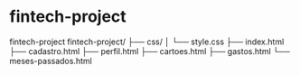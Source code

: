 # fintech-project
fintech-project
fintech-project/
├── css/
│   └── style.css
├── index.html
├── cadastro.html
├── perfil.html
├── cartoes.html
├── gastos.html
└── meses-passados.html
